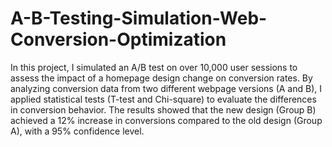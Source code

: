 # A-B-Testing-Simulation-Web-Conversion-Optimization

In this project, I simulated an A/B test on over 10,000 user sessions to assess the impact of a homepage design change on conversion rates. By analyzing conversion data from two different webpage versions (A and B), I applied statistical tests (T-test and Chi-square) to evaluate the differences in conversion behavior. The results showed that the new design (Group B) achieved a 12% increase in conversions compared to the old design (Group A), with a 95% confidence level.
